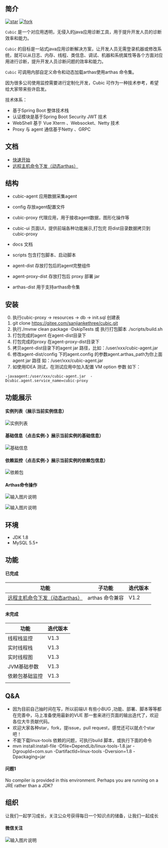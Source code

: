 
## 简介
  <a href='https://gitee.com/sanjiankethree/cubic/stargazers'><img src='https://gitee.com/sanjiankethree/cubic/badge/star.svg?theme=gvp' alt='star'></img></a>
  <a href='https://gitee.com/sanjiankethree/cubic/members'><img src='https://gitee.com/sanjiankethree/cubic/badge/fork.svg?theme=gvp' alt='fork'></img></a>
  
`Cubic` 是一个对应用透明，无侵入的java应用诊断工具，用于提升开发人员的诊断效率和能力。

`Cubic` 的目标是一站式java应用诊断解决方案，让开发人员无需登录机器或修改系统，就可以从日志、内存、线程、类信息、调试、机器和系统属性等各个方面对应用进行诊断，提升开发人员诊断问题的效率和能力。

`Cubic` 可调用内部自定义命令和动态加载arthas使用arthas 命令集。

因为很多公司使用监控需要进行定制化开发，Cubic 可作为一种技术参考，希望给大家带来些许启发。
 
技术体系：
- 基于Spring Boot 整体技术栈
- 认证模块是基于Spring Boot Security JWT 技术
- WebShell 基于 Vue Xterm 、Websocket、Netty 技术
- Proxy 与 agent 通信基于Netty 、GRPC

 
## 文档
- [快速开始](docs/cn/quick_start.md)
- [远程主机命令下发（动态arthas）](docs/cn/arthas_tools.md)
 
## 结构
 - cubic-agent       应用数据采集agent   
 - config            存放agent配置文件                                                                           
 - cubic-proxy       代理应用，用于接收agent数据，图形化操作等               
 - cubic-ui          页面UI，提供前端各种功能展示,打包完 将dist目录数据拷贝到cubic-proxy  
 - docs              文档   
 - scripts           包含打包脚本、启动脚本         

 - agent-dist         存放打包后的agent完整组件              
 - agent-proxy-dist   存放打包后 proxy 部署 jar                    
 - arthas-dist        用于支持arthas命令集                                                          


## 安装
0.  执行cubic-proxy -> resources -> db -> init.sql 创建表
1.  git clone https://gitee.com/sanjiankethree/cubic.git
2.  执行./mvnw clean package  -DskipTests 或 执行打包脚本 ./scripts/build.sh
3.  打包完成的agent 在agent-dist目录下
4.  打包完成的proxy 在agent-proxy-dist目录下
5.  拷贝agent-dist目录下的agent jar 路径，比如：/user/xxx/cubic-agent.jar
6.  修改agent-dist/config 下的agent.config 的参数agent.arthas_path为你上面agent jar 路径 如：/user/xxx/cubic-agent.jar
7.  如使用IDEA 测试，在测试应用中加入配置 VM option 参数 如下：

```
-javaagent:/user/xxx/cubic-agent.jar  -Dcubic.agent.service_name=cubic-proxy
```

## 功能展示

#### 实例列表（展示当前实例信息）
  ![实例列表](https://images.gitee.com/uploads/images/2020/1209/151947_4d29e334_1168339.png "屏幕截图.png")

#### 基础信息（点击实例-》展示当前实例的基础信息）
![基础信息](https://images.gitee.com/uploads/images/2020/1209/152029_3ccd704e_1168339.png "屏幕截图.png")

#### 依赖监控（点击实例-》展示当前实例的依赖包信息）

![依赖包](https://images.gitee.com/uploads/images/2020/1209/152053_de25888f_1168339.png "屏幕截图.png")

#### Arthas命令操作

![输入图片说明](https://images.gitee.com/uploads/images/2020/1116/181250_4f502c7e_1168339.png "屏幕截图.png")
 
 ![输入图片说明](https://images.gitee.com/uploads/images/2020/0605/190447_b3cd9e91_1168339.png "屏幕截图.png")    


## 环境
- JDK 1.8
- MySQL 5.5+ 

## 功能

#### 已完成

| 功能       | 子功能         | 迭代版本 |
|----------|-------------|------|
| [远程主机命令下发（动态arthas）](docs/cn/arthas_tools.md) | arthas 命令兼容 | V1.2 |
|          |             |      |

#### 未完成


 | 功能      | 迭代版本 |
|---------|------|
| 线程栈监控   | V1.3 |
| 实时线程栈   | V1.3 |
| 实时线程图   | V1.3 |
| JVM基础参数 | V1.3 |
| 依赖包基础监控 | V1.3 |
|         |      |

 
## Q&A
- 因为目前自己抽时间在写，所以前端UI 有些小BUG ,功能、部署、脚本等等都在完善中，马上准备使用最新的VUE 那一套来进行页面的输出迭代了，欢迎各位大牛贡献代码。
- 欢迎大家各种star，fork，提issue，pull request，感觉还可以就点个star吧！
- 不能下载linux-tools 依赖的问题，可执行build 脚本，或执行下面的命令
- mvn install:install-file -Dfile=DependLib/linux-tools-1.8.jar -DgroupId=com.sun -DartifactId=linux-tools -Dversion=1.8 -Dpackaging=jar
#### 问题1
 No compiler is provided in this environment. Perhaps you are running on a JRE rather than a JDK?

## 组织
 让我们一起学习成长，关注公众号获得每日一个知识点的储备，让我们一起成长


#### 微信关注

 ![输入图片说明](https://images.gitee.com/uploads/images/2020/1012/211345_e216e60c_1168339.jpeg "架构技术.jpg")

